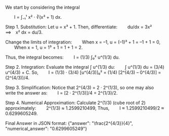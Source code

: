 We start by considering the integral

  I = ∫₋₁¹ x² · ∛(x³ + 1) dx.

Step 1. Substitution:
Let u = x³ + 1. Then, differentiate:
  du/dx = 3x² ⟹ x² dx = du/3.

Change the limits of integration:
  When x = –1, u = (–1)³ + 1 = –1 + 1 = 0,
  When x = 1, u = 1³ + 1 = 1 + 1 = 2.

Thus, the integral becomes:
  I = (1/3) ∫₀² u^(1/3) du.

Step 2. Integration:
Evaluate the integral ∫ u^(1/3) du:
  ∫ u^(1/3) du = (3/4) u^(4/3) + C.
So,
  I = (1/3) · (3/4) [u^(4/3)]₀² = (1/4) [2^(4/3) – 0^(4/3)] = (2^(4/3))/4.

Step 3. Simplification:
Notice that 2^(4/3) = 2 · 2^(1/3), so one may also write the answer as:
  I = [2 · 2^(1/3)]/4 = 2^(1/3)/2.

Step 4. Numerical Approximation:
Calculate 2^(1/3) (cube root of 2) approximately:
  2^(1/3) ≈ 1.2599210499,
Thus,
  I ≈ 1.2599210499/2 ≈ 0.6299605249.

Final Answer in JSON format:
{"answer": "\\frac{2^{4/3}}{4}", "numerical_answer": "0.6299605249"}